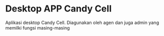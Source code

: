 # Desktop APP Candy Cell
Aplikasi desktop Candy Cell. Diagunakan oleh agen dan juga admin yang memilki fungsi masing-masing
